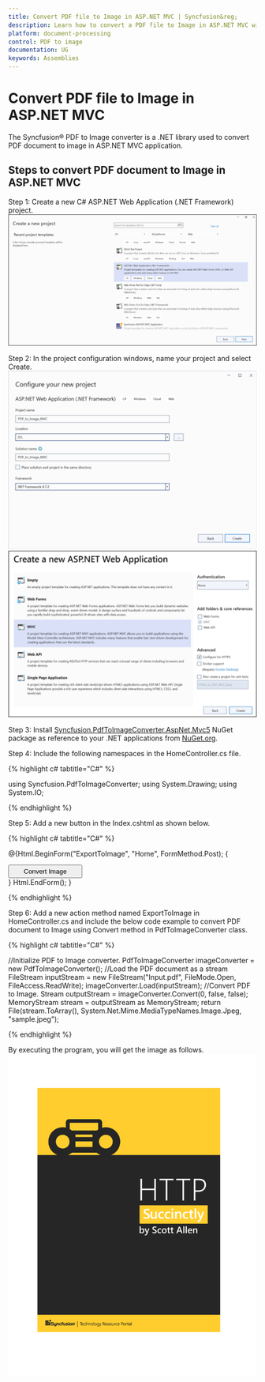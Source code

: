 ```yaml
---
title: Convert PDF file to Image in ASP.NET MVC | Syncfusion&reg;
description: Learn how to convert a PDF file to Image in ASP.NET MVC with easy steps using System Drawing library.
platform: document-processing
control: PDF to image
documentation: UG
keywords: Assemblies
---
```


# Convert PDF file to Image in ASP.NET MVC

The Syncfusion&reg; PDF to Image converter is a .NET library used to convert PDF document to image in ASP.NET MVC application.  

## Steps to convert PDF document to Image in ASP.NET MVC

Step 1: Create a new C# ASP.NET Web Application (.NET Framework) project.
![Create ASP.NET MVC application](MVC_images/aspnetmvc1.png)   

Step 2: In the project configuration windows, name your project and select Create.
![Configuration window1](MVC_images/aspnetmvc2.png)   
![Configuration window2](MVC_images/aspnetmvc3.png)   

Step 3: Install [Syncfusion.PdfToImageConverter.AspNet.Mvc5](https://www.nuget.org/packages/Syncfusion.PdfToImageConverter.AspNet.Mvc5/) NuGet package as reference to your .NET applications from [NuGet.org](https://www.nuget.org/).

Step 4: Include the following namespaces in the HomeController.cs file.

{% highlight c# tabtitle="C#" %}

using Syncfusion.PdfToImageConverter;
using System.Drawing;
using System.IO;

{% endhighlight %}

Step 5: Add a new button in the Index.cshtml as shown below.

{% highlight c# tabtitle="C#" %}

@{Html.BeginForm("ExportToImage", "Home", FormMethod.Post);
    {
        <div>
            <input type="submit" value="Convert Image" style="width:150px;height:27px" />
        </div>
    }
    Html.EndForm();
 }

{% endhighlight %}

Step 6: Add a new action method named ExportToImage in HomeController.cs and include the below code example to convert PDF document to Image using Convert method in PdfToImageConverter class.

{% highlight c# tabtitle="C#" %}

//Initialize PDF to Image converter.
PdfToImageConverter imageConverter = new PdfToImageConverter();
//Load the PDF document as a stream
FileStream inputStream = new FileStream("Input.pdf", FileMode.Open, FileAccess.ReadWrite);
imageConverter.Load(inputStream);
//Convert PDF to Image.
Stream outputStream = imageConverter.Convert(0, false, false);
MemoryStream stream = outputStream as MemoryStream;
return File(stream.ToArray(), System.Net.Mime.MediaTypeNames.Image.Jpeg, "sample.jpeg");

{% endhighlight %}

By executing the program, you will get the image as follows.
![Convert PDFToImage MVC output](GettingStarted_images/pdftoimageoutput.png)
